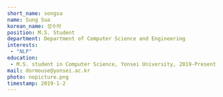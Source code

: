 ```yaml
---
short_name: songsa
name: Sung Sua
korean_name: 성수아
position: M.S. Student
department: Department of Computer Science and Engineering
interests:
 - "NLP"
education:
 - M.S. student in Computer Science, Yonsei University, 2019-Present
mail: dormouse@yonsei.ac.kr
photo: nopicture.png
timestamp: 2019-1-2
---
```

